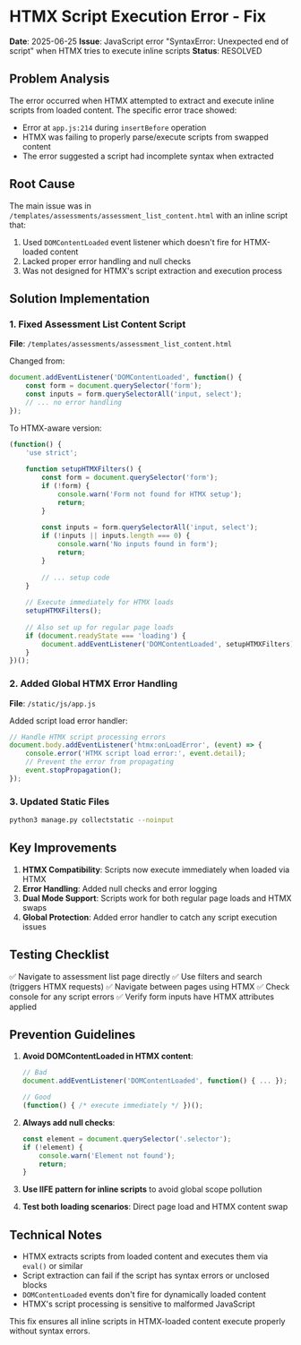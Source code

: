# HTMX Script Execution Error - Fix

**Date**: 2025-06-25
**Issue**: JavaScript error "SyntaxError: Unexpected end of script" when HTMX tries to execute inline scripts
**Status**: RESOLVED

## Problem Analysis

The error occurred when HTMX attempted to extract and execute inline scripts from loaded content. The specific error trace showed:
- Error at `app.js:214` during `insertBefore` operation
- HTMX was failing to properly parse/execute scripts from swapped content
- The error suggested a script had incomplete syntax when extracted

## Root Cause

The main issue was in `/templates/assessments/assessment_list_content.html` with an inline script that:

1. Used `DOMContentLoaded` event listener which doesn't fire for HTMX-loaded content
2. Lacked proper error handling and null checks
3. Was not designed for HTMX's script extraction and execution process

## Solution Implementation

### 1. Fixed Assessment List Content Script

**File**: `/templates/assessments/assessment_list_content.html`

Changed from:
```javascript
document.addEventListener('DOMContentLoaded', function() {
    const form = document.querySelector('form');
    const inputs = form.querySelectorAll('input, select');
    // ... no error handling
});
```

To HTMX-aware version:
```javascript
(function() {
    'use strict';
    
    function setupHTMXFilters() {
        const form = document.querySelector('form');
        if (!form) {
            console.warn('Form not found for HTMX setup');
            return;
        }
        
        const inputs = form.querySelectorAll('input, select');
        if (!inputs || inputs.length === 0) {
            console.warn('No inputs found in form');
            return;
        }
        
        // ... setup code
    }
    
    // Execute immediately for HTMX loads
    setupHTMXFilters();
    
    // Also set up for regular page loads
    if (document.readyState === 'loading') {
        document.addEventListener('DOMContentLoaded', setupHTMXFilters);
    }
})();
```

### 2. Added Global HTMX Error Handling

**File**: `/static/js/app.js`

Added script load error handler:
```javascript
// Handle HTMX script processing errors
document.body.addEventListener('htmx:onLoadError', (event) => {
    console.error('HTMX script load error:', event.detail);
    // Prevent the error from propagating
    event.stopPropagation();
});
```

### 3. Updated Static Files

```bash
python3 manage.py collectstatic --noinput
```

## Key Improvements

1. **HTMX Compatibility**: Scripts now execute immediately when loaded via HTMX
2. **Error Handling**: Added null checks and error logging
3. **Dual Mode Support**: Scripts work for both regular page loads and HTMX swaps
4. **Global Protection**: Added error handler to catch any script execution issues

## Testing Checklist

✅ Navigate to assessment list page directly
✅ Use filters and search (triggers HTMX requests)
✅ Navigate between pages using HTMX
✅ Check console for any script errors
✅ Verify form inputs have HTMX attributes applied

## Prevention Guidelines

1. **Avoid DOMContentLoaded in HTMX content**:
   ```javascript
   // Bad
   document.addEventListener('DOMContentLoaded', function() { ... });
   
   // Good
   (function() { /* execute immediately */ })();
   ```

2. **Always add null checks**:
   ```javascript
   const element = document.querySelector('.selector');
   if (!element) {
       console.warn('Element not found');
       return;
   }
   ```

3. **Use IIFE pattern for inline scripts** to avoid global scope pollution

4. **Test both loading scenarios**: Direct page load and HTMX content swap

## Technical Notes

- HTMX extracts scripts from loaded content and executes them via `eval()` or similar
- Script extraction can fail if the script has syntax errors or unclosed blocks
- `DOMContentLoaded` events don't fire for dynamically loaded content
- HTMX's script processing is sensitive to malformed JavaScript

This fix ensures all inline scripts in HTMX-loaded content execute properly without syntax errors.